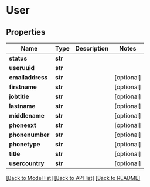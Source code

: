 # User

## Properties
Name | Type | Description | Notes
------------ | ------------- | ------------- | -------------
**status** | **str** |  | 
**useruuid** | **str** |  | 
**emailaddress** | **str** |  | [optional] 
**firstname** | **str** |  | [optional] 
**jobtitle** | **str** |  | [optional] 
**lastname** | **str** |  | [optional] 
**middlename** | **str** |  | [optional] 
**phoneext** | **str** |  | [optional] 
**phonenumber** | **str** |  | [optional] 
**phonetype** | **str** |  | [optional] 
**title** | **str** |  | [optional] 
**usercountry** | **str** |  | [optional] 

[[Back to Model list]](../README.md#documentation-for-models) [[Back to API list]](../README.md#documentation-for-api-endpoints) [[Back to README]](../README.md)


